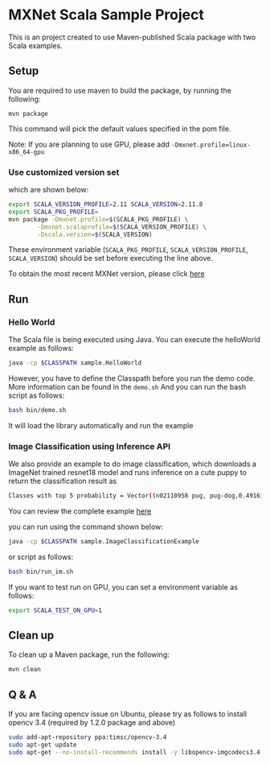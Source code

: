 <!--- Licensed to the Apache Software Foundation (ASF) under one -->
<!--- or more contributor license agreements.  See the NOTICE file -->
<!--- distributed with this work for additional information -->
<!--- regarding copyright ownership.  The ASF licenses this file -->
<!--- to you under the Apache License, Version 2.0 (the -->
<!--- "License"); you may not use this file except in compliance -->
<!--- with the License.  You may obtain a copy of the License at -->

<!---   http://www.apache.org/licenses/LICENSE-2.0 -->

<!--- Unless required by applicable law or agreed to in writing, -->
<!--- software distributed under the License is distributed on an -->
<!--- "AS IS" BASIS, WITHOUT WARRANTIES OR CONDITIONS OF ANY -->
<!--- KIND, either express or implied.  See the License for the -->
<!--- specific language governing permissions and limitations -->
<!--- under the License. -->

# MXNet Scala Sample Project
This is an project created to use Maven-published Scala package with two Scala examples.
## Setup
You are required to use maven to build the package, by running the following:
```
mvn package
```
This command will pick the default values specified in the pom file.

Note: If you are planning to use GPU, please add `-Dmxnet.profile=linux-x86_64-gpu`

### Use customized version set
 which are shown below:
```Bash
export SCALA_VERSION_PROFILE=2.11 SCALA_VERSION=2.11.8
export SCALA_PKG_PROFILE=
mvn package -Dmxnet.profile=$(SCALA_PKG_PROFILE) \
		-Dmxnet.scalaprofile=$(SCALA_VERSION_PROFILE) \
		-Dscala.version=$(SCALA_VERSION)
```
These environment variable (`SCALA_PKG_PROFILE`, `SCALA_VERSION_PROFILE`, `SCALA_VERSION`)
should be set before executing the line above.

To obtain the most recent MXNet version, please click [here](https://mvnrepository.com/search?q=org.apache.mxnet)

## Run
### Hello World
The Scala file is being executed using Java. You can execute the helloWorld example as follows:
```Bash
java -cp $CLASSPATH sample.HelloWorld
```
However, you have to define the Classpath before you run the demo code. More information can be found in the `demo.sh` And you can run the bash script as follows:
```Bash
bash bin/demo.sh
```
It will load the library automatically and run the example
### Image Classification using Inference API
We also provide an example to do image classification, which downloads a ImageNet trained resnet18 model and runs inference on a cute puppy to return the classification result as
```Bash
Classes with top 5 probability = Vector((n02110958 pug, pug-dog,0.49161583), (n02108422 bull mastiff,0.40025946), (n02108089 boxer,0.04657662), (n04409515 tennis ball,0.028773671), (n02109047 Great Dane,0.009004086)) 
```
You can review the complete example [here](https://github.com/apache/incubator-mxnet/tree/master/scala-package/examples/src/main/scala/org/apache/mxnetexamples/infer/imageclassifier)

you can run using the command shown below:
```Bash
java -cp $CLASSPATH sample.ImageClassificationExample
```
or script as follows:
```Bash
bash bin/run_im.sh
```

If you want to test run on GPU, you can set a environment variable as follows:
```Bash
export SCALA_TEST_ON_GPU=1
```
## Clean up
To clean up a Maven package, run the following:
```Bash
mvn clean
```

## Q & A
If you are facing opencv issue on Ubuntu, please try as follows to install opencv 3.4 (required by 1.2.0 package and above)
```Bash
sudo add-apt-repository ppa:timsc/opencv-3.4
sudo apt-get update
sudo apt-get --no-install-recommends install -y libopencv-imgcodecs3.4
```